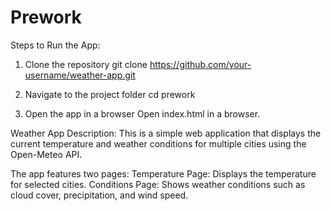 # Prework

Steps to Run the App:

1. Clone the repository
      git clone https://github.com/your-username/weather-app.git

2. Navigate to the project folder
      cd prework

3. Open the app in a browser
      Open index.html in a browser.


Weather App
Description:
  This is a simple web application that displays the current temperature and weather conditions for multiple cities using the Open-Meteo API.
  
  The app features two pages:
    Temperature Page: Displays the temperature for selected cities.
    Conditions Page: Shows weather conditions such as cloud cover, precipitation, and wind speed.


